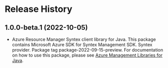 # Release History

## 1.0.0-beta.1 (2022-10-05)

- Azure Resource Manager Syntex client library for Java. This package contains Microsoft Azure SDK for Syntex Management SDK. Syntex provider. Package tag package-2022-09-15-preview. For documentation on how to use this package, please see [Azure Management Libraries for Java](https://aka.ms/azsdk/java/mgmt).
